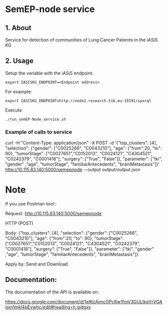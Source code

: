 #  SemEP-node service

## 1.  About

Service for detection of communities of Lung Cancer Patients in the iASiS KG

## 2. Usage

Setup the variable with the iASiS endpoint.

`export IASISKG_ENDPOINT=<Endpoint address>`

For example:

`export IASISKG_ENDPOINT=http://node2.research.tib.eu:19191/sparql`

Execute

`./run_semEP-Node_service.sh`

### Example of calls to service

curl -H "Content-Type: application/json" -X POST -d '{"top_clusters": [4], "selection": {"gender": ["C0025266", "C0043210"], "age": {"from":20, "to": 90}, "tumorStage": ["C0027651","C0152013", "C0024121", "C4304521", "C0242379", "C0001418"], "surgery": ["True", "False"]}, "parameter": ["tki", "gender" ,"age", "tumorStage", "familiarAntecedents", "brainMetastasis"]}' http://10.115.83.140:5000/semepnode --output output/output.json

# Note
If you use Postman tool::

Request: 
http://10.115.83.140:5000/semepnode

HTTP (POST)

Body:
{"top_clusters": [4], "selection": {"gender": ["C0025266", "C0043210"], "age": {"from":20, "to": 90}, "tumorStage": ["C0027651","C0152013", "C0024121", "C4304521", "C0242379", "C0001418"], "surgery": ["True", "False"]}, "parameter": ["tki", "gender" ,"age", "tumorStage", "familiarAntecedents", "brainMetastasis"]}

Apply by: Send and Download

## Documentation:

The documentation of the API is available on:

https://docs.google.com/document/d/1elKzAjmcOPcRw1fmV3GULIkqVrVGAgxn1mkI4pEvwhc/edit#heading=h.gjdgxs

